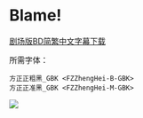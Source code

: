 # Blame!

[剧场版BD简繁中文字幕下载](https://github.com/Nekomoekissaten-SUB/Nekomoekissaten-Storage/releases/download/subtitle_pkg/Blame_BD_zho.7z)

所需字体：
```
方正正粗黑_GBK <FZZhengHei-B-GBK>
方正正准黑_GBK <FZZhengHei-M-GBK>
```

![](http://nekomoe.pages.dev/images/others/blame.jpg)